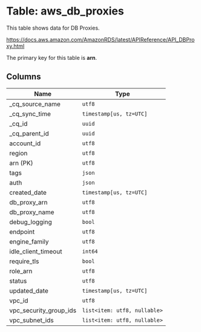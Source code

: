 # Table: aws_db_proxies

This table shows data for DB Proxies.

https://docs.aws.amazon.com/AmazonRDS/latest/APIReference/API_DBProxy.html

The primary key for this table is **arn**.

## Columns

| Name          | Type          |
| ------------- | ------------- |
|_cq_source_name|`utf8`|
|_cq_sync_time|`timestamp[us, tz=UTC]`|
|_cq_id|`uuid`|
|_cq_parent_id|`uuid`|
|account_id|`utf8`|
|region|`utf8`|
|arn (PK)|`utf8`|
|tags|`json`|
|auth|`json`|
|created_date|`timestamp[us, tz=UTC]`|
|db_proxy_arn|`utf8`|
|db_proxy_name|`utf8`|
|debug_logging|`bool`|
|endpoint|`utf8`|
|engine_family|`utf8`|
|idle_client_timeout|`int64`|
|require_tls|`bool`|
|role_arn|`utf8`|
|status|`utf8`|
|updated_date|`timestamp[us, tz=UTC]`|
|vpc_id|`utf8`|
|vpc_security_group_ids|`list<item: utf8, nullable>`|
|vpc_subnet_ids|`list<item: utf8, nullable>`|